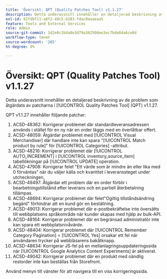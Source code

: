 ```yaml
---
title: 'Översikt: QPT (Quality Patches Tool) v1.1.27'
description: Detta underavsnitt innehåller en detaljerad beskrivning av de problem som åtgärdats av patcharna i [!UICONTROL Quality Patches Tool] (QPT) v1.1.27.
exl-id: 81fdbf11-a8f2-49c5-b283-fdac0eaaeaa5
feature: Tools and External Services
role: Admin
source-git-commit: 1d2e0c1b4a8e3d79a362500ee3ec7bde84a6ce0d
workflow-type: tm+mt
source-wordcount: '265'
ht-degree: 0%

---
```


# Översikt: QPT (Quality Patches Tool) v1.1.27

Detta underavsnitt innehåller en detaljerad beskrivning av de problem som åtgärdats av patcharna i [!UICONTROL Quality Patches Tool] (QPT) v1.1.27.

QPT v1.1.27 innehåller följande patchar:

1. ACSD-48362: Korrigerar problemet där standardleveransadressen används i stället för en ny när en order läggs med en överlåtbar offert.
1. ACSD-48059: Åtgärdar problemet med [!UICONTROL Visual Merchandiser] där handlare inte kan spara &quot;[!UICONTROL Match product by rule]&quot; för [!UICONTROL Categories] -attribut.
1. ACSD-48216: Korrigerar problemet där [!UICONTROL AUTO_INCREMENT] i [!UICONTROL inventory_source_item] tabellökningar på [!UICONTROL UPDATE] operation.
1. ACSD-47908: Korrigerar felet &quot;Ett värde som är mindre än eller lika med 0 förväntas&quot; när du väljer källa och kvantitet i leveranssteget under utcheckningen.
1. ACSD-49497: Åtgärdar ett problem där en order förblir i bearbetningstillstånd efter leverans och en partiell återbetalning tillämpas.
1. ACSD-48694: Korrigerar problemet där felet&quot;Ogiltig tillståndsändring begärd&quot; förhindrar att en kund gör en beställning.
1. ACSD-49013: Korrigerar problemet där e-postbekräftelse inte översätts till webbplatsens språkområde när kunder skapas med hjälp av bulk-API.
1. ACSD-48164: Korrigerar problemet där en begränsad administratör inte kan spara ett webbplatsnivåvärde.
1. ACSD-48404: Korrigerar problemet där [!UICONTROL Remember Category Pagination] = [!UICONTROL Yes] orsakar ett fel när användaren trycker på webbläsarens bakåtknapp.
1. ACSD-48634: Korrigerar JS-fel på en mellanlagringsuppdateringssida när [!UICONTROL Google Analytics Content Experiments] är aktiverat.
1. ACSD-49042: Korrigerar problemet där en produkt med oändlig restorder inte kan beställas från Storefront.

Använd menyn till vänster för att navigera till en viss korrigeringssida.
